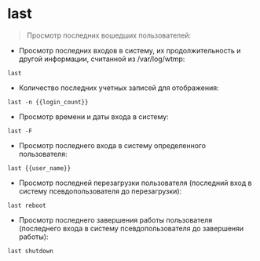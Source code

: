 # last

> Просмотр последних вошедших пользователей:

- Просмотр последних входов в систему, их продолжительность и другой информации, считанной из  /var/log/wtmp:

`last`

- Количество последних учетных записей для отображения:

`last -n {{login_count}}`

- Просмотр времени и даты входа в систему:

`last -F`

- Просмотр последнего входа в систему определенного пользователя:

`last {{user_name}}`

- Просмотр последней перезагрузки пользователя (последний вход в систему псевдопользователя до перезагрузки):

`last reboot`

- Просмотр последнего завершения работы пользователя (последнего входа в систему псевдопользователя до завершеняи работы):

`last shutdown`
